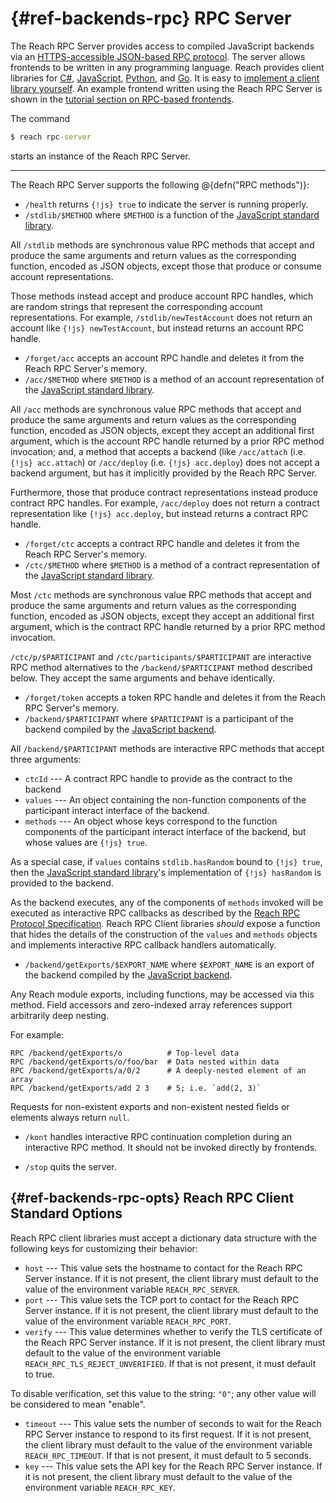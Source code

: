 # {#ref-backends-rpc} RPC Server

The Reach RPC Server provides access to compiled JavaScript backends via an [HTTPS-accessible JSON-based RPC protocol](##ref-backends-rpc-proto).
The server allows frontends to be written in any programming language.
Reach provides client libraries for
[C#](##ref-frontends-rpc-cs),
[JavaScript](##ref-frontends-rpc-js),
[Python](##ref-frontends-rpc-py), and
[Go](##ref-frontends-rpc-go).
It is easy to [implement a client library yourself](##ref-backends-rpc-client).
An example frontend written using the Reach RPC Server is shown in the [tutorial section on RPC-based frontends](##tut-7-rpc).

The command
```cmd
$ reach rpc-server
```
 starts an instance of the Reach RPC Server.

---

The Reach RPC Server supports the following @{defn("RPC methods")}:

+ `/health` returns `{!js} true` to indicate the server is running properly.
+ `/stdlib/$METHOD` where `$METHOD` is a function of the [JavaScript standard library](##ref-frontends-js).

All `/stdlib` methods are synchronous value RPC methods that accept and produce the same arguments and return values as the corresponding function, encoded as JSON objects, except those that produce or consume account representations.

Those methods instead accept and produce account RPC handles, which are random strings that represent the corresponding account representations.
For example, `/stdlib/newTestAccount` does not return an account like `{!js} newTestAccount`, but instead returns an account RPC handle.

+ `/forget/acc` accepts an account RPC handle and deletes it from the Reach RPC Server's memory.
+ `/acc/$METHOD` where `$METHOD` is a method of an account representation of the [JavaScript standard library](##ref-frontends-js).

All `/acc` methods are synchronous value RPC methods that accept and produce the same arguments and return values as the corresponding function, encoded as JSON objects, except they accept an additional first argument, which is the account RPC handle returned by a prior RPC method invocation; and, a method that accepts a backend (like `/acc/attach` (i.e. `{!js} acc.attach`) or `/acc/deploy` (i.e. `{!js} acc.deploy`) does not accept a backend argument, but has it implicitly provided by the Reach RPC Server.

Furthermore, those that produce contract representations instead produce contract RPC handles.
For example, `/acc/deploy` does not return a contract representation like `{!js} acc.deploy`, but instead returns a contract RPC handle.

+ `/forget/ctc` accepts a contract RPC handle and deletes it from the Reach RPC Server's memory.
+ `/ctc/$METHOD` where `$METHOD` is a method of a contract representation of the [JavaScript standard library](##ref-frontends-js).

Most `/ctc` methods are synchronous value RPC methods that accept and produce the same arguments and return values as the corresponding function, encoded as JSON objects, except they accept an additional first argument, which is the contract RPC handle returned by a prior RPC method invocation.

`/ctc/p/$PARTICIPANT` and `/ctc/participants/$PARTICIPANT` are interactive RPC method alternatives to the `/backend/$PARTICIPANT` method described below.
They accept the same arguments and behave identically.

+ `/forget/token` accepts a token RPC handle and deletes it from the Reach RPC Server's memory.
+ `/backend/$PARTICIPANT` where `$PARTICIPANT` is a participant of the backend compiled by the [JavaScript backend](##ref-backends-js).

All `/backend/$PARTICIPANT` methods are interactive RPC methods that accept three arguments:
+ `ctcId` --- A contract RPC handle to provide as the contract to the backend
+ `values` --- An object containing the non-function components of the participant interact interface of the backend.
+ `methods` --- An object whose keys correspond to the function components of the participant interact interface of the backend, but whose values are `{!js} true`.


As a special case, if `values` contains `stdlib.hasRandom` bound to `{!js} true`, then the [JavaScript standard library](##ref-frontends-js)'s implementation of `{!js} hasRandom` is provided to the backend.

As the backend executes, any of the components of `methods` invoked will be executed as interactive RPC callbacks as described by the [Reach RPC Protocol Specification](##ref-backends-rpc-proto).
Reach RPC Client libraries _should_ expose a function that hides the details of the construction of the `values` and `methods` objects and implements interactive RPC callback handlers automatically.

+ `/backend/getExports/$EXPORT_NAME` where `$EXPORT_NAME` is an export of the backend compiled by the [JavaScript backend](##ref-backends-js).

Any Reach module exports, including functions, may be accessed via this method.
Field accessors and zero-indexed array references support arbitrarily deep nesting.

For example:
```
RPC /backend/getExports/o          # Top-level data
RPC /backend/getExports/o/foo/bar  # Data nested within data
RPC /backend/getExports/a/0/2      # A deeply-nested element of an array
RPC /backend/getExports/add 2 3    # 5; i.e. `add(2, 3)`
```


Requests for non-existent exports and non-existent nested fields or elements always return `null`.
+ `/kont` handles interactive RPC continuation completion during an interactive RPC method.
It should not be invoked directly by frontends.

+ `/stop` quits the server.


## {#ref-backends-rpc-opts} Reach RPC Client Standard Options

Reach RPC client libraries must accept a dictionary data structure with the following keys for customizing their behavior:

+ `host` --- This value sets the hostname to contact for the Reach RPC Server instance.
If it is not present, the client library must default to the value of the environment variable `REACH_RPC_SERVER`.
+ `port` --- This value sets the TCP port to contact for the Reach RPC Server instance.
If it is not present, the client library must default to the value of the environment variable `REACH_RPC_PORT`.
+ `verify` --- This value determines whether to verify the TLS certificate of the Reach RPC Server instance.
If it is not present, the client library must default to the value of the environment variable `REACH_RPC_TLS_REJECT_UNVERIFIED`.
If that is not present, it must default to true.

To disable verification, set this value to the string: `"0"`; any other value will be considered to mean "enable".
+ `timeout` --- This value sets the number of seconds to wait for the Reach RPC Server instance to respond to its first request.
If it is not present, the client library must default to the value of the environment variable `REACH_RPC_TIMEOUT`.
If that is not present, it must default to 5 seconds.
+ `key` --- This value sets the API key for the Reach RPC Server instance.
If it is not present, the client library must default to the value of the environment variable `REACH_RPC_KEY`.




